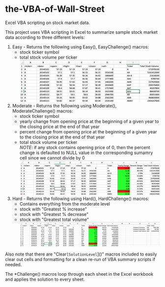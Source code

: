# the-VBA-of-Wall-Street
Excel VBA scripting on stock market data.

This project uses VBA scripting in Excel to summarize sample stock market data according to three different levels:

1. Easy - Returns the following using Easy(), EasyChallenge() macros: 
    * stock ticker symbol
    * total stock volume per ticker
![Easy Solution](./images/1-easy/easy2014.png)
2. Moderate - Returns the following using Moderate(), ModerateChallenge() macros: 
    * stock ticker symbol
    * yearly change from opening price at the beginning of a given year to the closing price at the end of that year
    * percent change from opening price at the beginning of a given year to the closing price at the end of that year
    * total stock volume per ticker
\
    *NOTE*: if any stock contains opening price of 0, then the percent change is defaulted to NULL value in the corresponding sumamry cell since we cannot divide by 0
![Moderate Solution](./images/2-moderate/moderate2014.png)
3. Hard - Returns the following using Hard(), HardChallenge() macros:
    * Contains everything from the moderate level
    * stock with "Greatest % increase"
    * stock with "Greatest % decrease"
    * stock with "Greatest total volume"
![Hard Solution](./images/3-hard/hard2014.png)

Also note that there are "Clear`[SolutionLevel`]()" macros included to easily clear out cells and formatting for a clean re-run of VBA summary scripts if needed.

The *Challenge() macros loop through each sheet in the Excel workbook and applies the solution to every sheet.